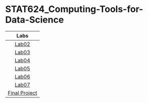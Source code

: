 # STAT624_Computing-Tools-for-Data-Science 

|Labs    |  
|:------:|
|[Lab02](Lab02/README.md)|
|[Lab03](Lab03/README.md)|
|[Lab04](Lab04/README.md)|
|[Lab05](Lab05/README.md)|
|[Lab06](Lab06/README.md)|
|[Lab07](Lab07/README.md)|
|[Final Project](Final_Project/README.md)|
